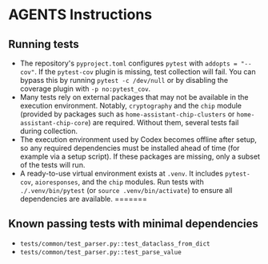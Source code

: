 # AGENTS Instructions

## Running tests
- The repository's `pyproject.toml` configures `pytest` with `addopts = "--cov"`. If the `pytest-cov` plugin is missing, test collection will fail. You can bypass this by running `pytest -c /dev/null` or by disabling the coverage plugin with `-p no:pytest_cov`.
- Many tests rely on external packages that may not be available in the execution environment. Notably, `cryptography` and the `chip` module (provided by packages such as `home-assistant-chip-clusters` or `home-assistant-chip-core`) are required. Without them, several tests fail during collection.
- The execution environment used by Codex becomes offline after setup, so any required dependencies must be installed ahead of time (for example via a setup script). If these packages are missing, only a subset of the tests will run.
- A ready-to-use virtual environment exists at `.venv`. It includes `pytest-cov`, `aioresponses`, and the `chip` modules. Run tests with `./.venv/bin/pytest` (or `source .venv/bin/activate`) to ensure all dependencies are available.
=======

## Known passing tests with minimal dependencies
- `tests/common/test_parser.py::test_dataclass_from_dict`
- `tests/common/test_parser.py::test_parse_value`
